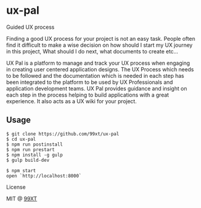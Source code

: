 # ux-pal

Guided UX process  

Finding a good UX process for your project is not an easy task. People often find it difficult to make a wise decision on how should I start my UX journey in this project, What should I do next, what documents to create etc…

UX Pal is a platform to manage and track your UX process when engaging in creating user centered application designs.  The UX Process which needs to be followed and the documentation which is needed in each step has been integrated to the platform to be used by UX Professionals and application development teams. UX Pal provides guidance and insight on each step in the process helping to build applications with a great experience. It also acts as a UX wiki for your project.

## Usage

```
$ git clone https://github.com/99xt/ux-pal
$ cd ux-pal
$ npm run postinstall
$ npm run prestart
$ npm install -g gulp
$ gulp build-dev

$ npm start
open `http://localhost:8000`
```

License

MIT @ [99XT](https://github.com/99xt)
